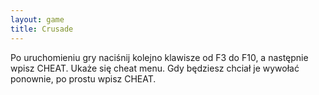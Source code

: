 ```yaml
---
layout: game
title: Crusade
---
```


Po uruchomieniu gry naciśnij kolejno klawisze od F3 do F10, a 
następnie
wpisz CHEAT. Ukaże się cheat menu. Gdy będziesz chciał je 
wywołać
ponownie, po prostu wpisz CHEAT.
